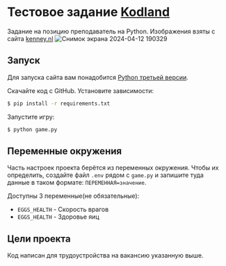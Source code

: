 # Тестовое задание [Kodland](https://www.kodland.org/ru)

Задание на позицию преподаватель на Python. Изображения взяты с сайта [kenney.nl](https://kenney.nl/assets/pixel-line-platformer)
![Снимок экрана 2024-04-12 190329](https://github.com/Forluc/Test_task_Kodland/assets/75582238/3f82a685-53b0-4597-aa5c-9d71305738c2)

## Запуск

Для запуска сайта вам понадобится [Python третьей версии](https://www.python.org/).

Скачайте код с GitHub. Установите зависимости:

```sh
$ pip install -r requirements.txt
```

Запустите игру:

```sh
$ python game.py
```

## Переменные окружения

Часть настроек проекта берётся из переменных окружения. Чтобы их определить, создайте файл `.env` рядом с `game.py` и запишите туда данные в таком формате: `ПЕРЕМЕННАЯ=значение`.

Доступны 3 переменные(не обязательные):
- `EGGS_HEALTH` - Скорость врагов
- `EGGS_HEALTH` - Здоровье яиц

## Цели проекта

Код написан для трудоустройства на вакансию указанную выше.
